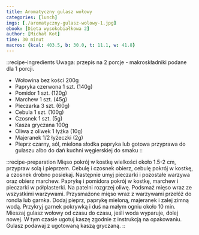 ```yaml
---
title: Aromatyczny gulasz wołowy
categories: [lunch]
imgs: [./aromatyczny-gulasz-wolowy-1.jpg]
ebook: [Dieta wysokobiałkowa 2]
author: [Michał Kot]
time: 30 minut
macros: {kcal: 403.5, b: 30.0, t: 11.1, w: 41.8}
---
```


::recipe-ingredients
Uwaga: przepis na 2 porcje - makroskładniki podane dla 1 porcji.
- Wołowina bez kości 200g
- Papryka czerwona 1 szt. (140g)
- Pomidor 1 szt. (120g)
- Marchew 1 szt. (45g)
- Pieczarka 3 szt. (60g)
- Cebula 1 szt. (100g)
- Czosnek 1 szt. (5g)
- Kasza gryczana 100g
- Oliwa z oliwek 1 łyżka (10g)
- Majeranek 1/2 łyżeczki (2g)
- Pieprz czarny, sól, mielona słodka papryka lub gotowa przyprawa do gulaszu albo do dań kuchni węgierskiej do smaku
::

::recipe-preparation
Mięso pokrój w kostkę wielkości około 1.5-2 cm, przypraw solą i pieprzem. Cebulę i czosnek obierz, cebulę pokrój w kostkę, a czosnek drobno posiekaj. Następnie umyj pieczarki i pozostałe warzywa oraz obierz marchew. Paprykę i pomidora pokrój w kostkę, marchew i pieczarki w półplasterki. Na patelni rozgrzej oliwę. Podsmaż mięso wraz ze wszystkimi warzywami. Przysmażone mięso wraz z warzywami przełóż do rondla lub garnka. Dodaj pieprz, paprykę mieloną, majeranek i zalej zimną wodą. Przykryj garnek pokrywką i duś na małym ogniu około 10 min. Mieszaj gulasz wołowy od czasu do czasu, jeśli woda wyparuje, dolej nowej. W tym czasie ugotuj kaszę zgodnie z instrukcją na opakowaniu. Gulasz podawaj z ugotowaną kaszą gryczaną.
::